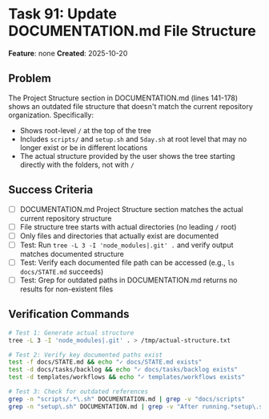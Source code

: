 # Task 91: Update DOCUMENTATION.md File Structure

**Feature**: none
**Created**: 2025-10-20

## Problem
The Project Structure section in DOCUMENTATION.md (lines 141-178) shows an outdated file structure that doesn't match the current repository organization. Specifically:
- Shows root-level `/` at the top of the tree
- Includes `scripts/` and `setup.sh` and `5day.sh` at root level that may no longer exist or be in different locations
- The actual structure provided by the user shows the tree starting directly with the folders, not with `/`

## Success Criteria
- [ ] DOCUMENTATION.md Project Structure section matches the actual current repository structure
- [ ] File structure tree starts with actual directories (no leading `/` root)
- [ ] Only files and directories that actually exist are documented
- [ ] Test: Run `tree -L 3 -I 'node_modules|.git' .` and verify output matches documented structure
- [ ] Test: Verify each documented file path can be accessed (e.g., `ls docs/STATE.md` succeeds)
- [ ] Test: Grep for outdated paths in DOCUMENTATION.md returns no results for non-existent files

## Verification Commands
```bash
# Test 1: Generate actual structure
tree -L 3 -I 'node_modules|.git' . > /tmp/actual-structure.txt

# Test 2: Verify key documented paths exist
test -f docs/STATE.md && echo "✓ docs/STATE.md exists"
test -d docs/tasks/backlog && echo "✓ docs/tasks/backlog exists"
test -d templates/workflows && echo "✓ templates/workflows exists"

# Test 3: Check for outdated references
grep -n "scripts/.*\.sh" DOCUMENTATION.md | grep -v "docs/scripts"
grep -n "setup\.sh" DOCUMENTATION.md | grep -v "After running.*setup\.sh"
```
